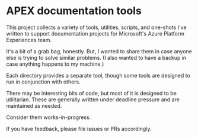 # APEX documentation tools

This project collects a variety of tools, utilities, scripts, and one-shots I've written to support documentation projects for Microsoft's Azure Platform Experiences team.  

It's a bit of a grab bag, honestly.  But, I wanted to share them in case anyone else is trying to solve similar problems.  (I also wanted to have a backup in case anything happens to my machine.)

Each directory provides a separate tool, though some tools are designed to run in conjunction with others.

There may be interesting bits of code, but most of it is designed to be utilitarian.  These are generally written under deadline pressure and are maintained as needed.  

Consider them works-in-progress.

If you have feedback, please file issues or PRs accordingly.